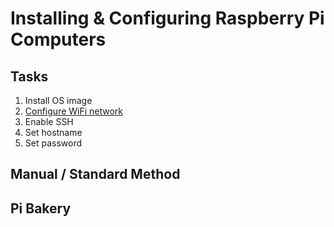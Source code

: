 # Installing & Configuring Raspberry Pi Computers

## Tasks

1. Install OS image
1. [Configure WiFi network](network.md)
1. Enable SSH
1. Set hostname
1. Set password

## Manual / Standard Method

## Pi Bakery
